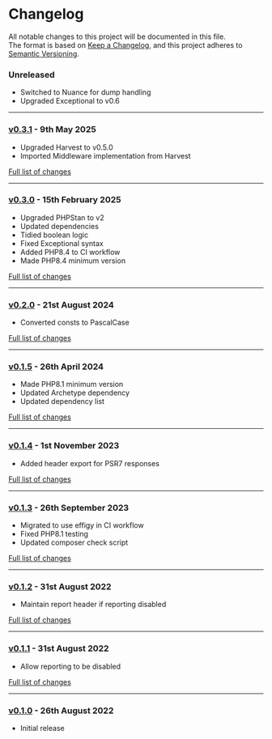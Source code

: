# Changelog

All notable changes to this project will be documented in this file.<br>
The format is based on [Keep a Changelog](https://keepachangelog.com/en/1.0.0/),
and this project adheres to [Semantic Versioning](https://semver.org/spec/v2.0.0.html).

### Unreleased
- Switched to Nuance for dump handling
- Upgraded Exceptional to v0.6

---

### [v0.3.1](https://github.com/decodelabs/sanctum/commits/v0.3.1) - 9th May 2025

- Upgraded Harvest to v0.5.0
- Imported Middleware implementation from Harvest

[Full list of changes](https://github.com/decodelabs/sanctum/compare/v0.3.0...v0.3.1)

---

### [v0.3.0](https://github.com/decodelabs/sanctum/commits/v0.3.0) - 15th February 2025

- Upgraded PHPStan to v2
- Updated dependencies
- Tidied boolean logic
- Fixed Exceptional syntax
- Added PHP8.4 to CI workflow
- Made PHP8.4 minimum version

[Full list of changes](https://github.com/decodelabs/sanctum/compare/v0.2.0...v0.3.0)

---

### [v0.2.0](https://github.com/decodelabs/sanctum/commits/v0.2.0) - 21st August 2024

- Converted consts to PascalCase

[Full list of changes](https://github.com/decodelabs/sanctum/compare/v0.1.5...v0.2.0)

---

### [v0.1.5](https://github.com/decodelabs/sanctum/commits/v0.1.5) - 26th April 2024

- Made PHP8.1 minimum version
- Updated Archetype dependency
- Updated dependency list

[Full list of changes](https://github.com/decodelabs/sanctum/compare/v0.1.4...v0.1.5)

---

### [v0.1.4](https://github.com/decodelabs/sanctum/commits/v0.1.4) - 1st November 2023

- Added header export for PSR7 responses

[Full list of changes](https://github.com/decodelabs/sanctum/compare/v0.1.3...v0.1.4)

---

### [v0.1.3](https://github.com/decodelabs/sanctum/commits/v0.1.3) - 26th September 2023

- Migrated to use effigy in CI workflow
- Fixed PHP8.1 testing
- Updated composer check script

[Full list of changes](https://github.com/decodelabs/sanctum/compare/v0.1.2...v0.1.3)

---

### [v0.1.2](https://github.com/decodelabs/sanctum/commits/v0.1.2) - 31st August 2022

- Maintain report header if reporting disabled

[Full list of changes](https://github.com/decodelabs/sanctum/compare/v0.1.1...v0.1.2)

---

### [v0.1.1](https://github.com/decodelabs/sanctum/commits/v0.1.1) - 31st August 2022

- Allow reporting to be disabled

[Full list of changes](https://github.com/decodelabs/sanctum/compare/v0.1.0...v0.1.1)

---

### [v0.1.0](https://github.com/decodelabs/sanctum/commits/v0.1.0) - 26th August 2022

- Initial release
